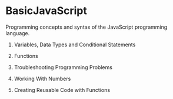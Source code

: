 # BasicJavaScript
Programming concepts and syntax of the JavaScript programming language.

1) Variables, Data Types and Conditional Statements

2) Functions

3) Troubleshooting Programming Problems

4) Working With Numbers

5) Creating Reusable Code with Functions

